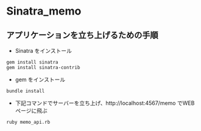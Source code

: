 # Sinatra_memo

## アプリケーションを立ち上げるための手順
- Sinatra をインストール
```
gem install sinatra
gem install sinatra-contrib
```

- gem をインストール
```
bundle install
```

- 下記コマンドでサーバーを立ち上げ、http://localhost:4567/memo でWEBページに飛ぶ

```
ruby memo_api.rb   
```

